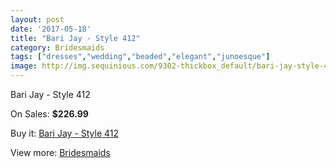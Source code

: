 ```yaml
---
layout: post
date: '2017-05-18'
title: "Bari Jay - Style 412"
category: Bridesmaids
tags: ["dresses","wedding","beaded","elegant","junoesque"]
image: http://img.sequinious.com/9302-thickbox_default/bari-jay-style-412.jpg
---
```

Bari Jay - Style 412

On Sales: **$226.99**
<a href="https://www.sequinious.com/bridesmaids/4000-bari-jay-style-412.html"><amp-img layout="responsive" width="600" height="600" src="//img.sequinious.com/9302-thickbox_default/bari-jay-style-412.jpg" alt="Bari Jay - Style 412 0" /></a>

Buy it: [Bari Jay - Style 412](https://www.sequinious.com/bridesmaids/4000-bari-jay-style-412.html "Bari Jay - Style 412")

View more: [Bridesmaids](https://www.sequinious.com/3-bridesmaids "Bridesmaids")